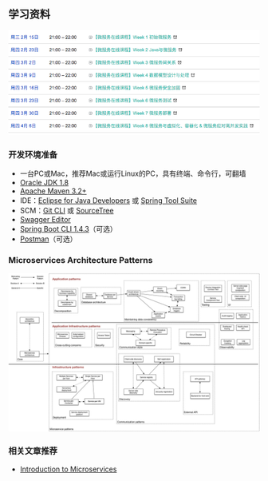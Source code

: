 ## 学习资料

![课程时间表](assets/README-38f44.png)

### 开发环境准备

* 一台PC或Mac，推荐Mac或运行Linux的PC，具有终端、命令行，可翻墙
* [Oracle JDK 1.8][c55bd24c]
* [Apache Maven 3.2+][5afe3269]
* IDE：[Eclipse for Java Developers][d7369a3f] 或 [Spring Tool Suite][4ca8c5e7]
* SCM：[Git CLI][b220abea] 或 [SourceTree][b3494bf2]
* [Swagger Editor][2ca06797]
* [Spring Boot CLI 1.4.3][1889f5d8]（可选）
* [Postman][5dab86b4]（可选）

### Microservices Architecture Patterns

![Microservices Architecture Patterns](assets/README-ea5d0.png)

### 相关文章推荐

* [Introduction to Microservices][36b47fda]

  [c55bd24c]: http://www.oracle.com/technetwork/java/javase/overview/index.html "Oracle Java SE Development Kit"
  [5afe3269]: http://maven.apache.org/ "Apache Maven"
  [d7369a3f]: http://www.eclipse.org/downloads/packages/eclipse-ide-java-developers/neon2 "Eclipse for Java Developers"
  [4ca8c5e7]: https://spring.io/tools/sts/all "Spring Tool Suite"
  [b220abea]: https://git-scm.com/ "Git"
  [b3494bf2]: https://www.sourcetreeapp.com/ "SourceTree"
  [1889f5d8]: https://docs.spring.io/spring-boot/docs/current/reference/html/getting-started-installing-spring-boot.html#getting-started-installing-the-cli "Install Spring Boot CLI 1.4.3"
  [ae56c9de]: http://repo.spring.io/release/org/springframework/boot/spring-boot-cli/1.4.3.RELEASE/spring-boot-cli-1.4.3.RELEASE-bin.zip "spring-boot-cli-1.4.3.RELEASE-bin.zip"
  [007868bc]: http://repo.spring.io/release/org/springframework/boot/spring-boot-cli/1.4.3.RELEASE/spring-boot-cli-1.4.3.RELEASE-bin.tar.gz "spring-boot-cli-1.4.3.RELEASE-bin.tar.gz"
  [2ca06797]: http://swagger.io/swagger-editor/ "Swagger Editor"
  [5dab86b4]: https://www.getpostman.com/ "Postman"
  [36b47fda]: https://www.nginx.com/blog/introduction-to-microservices/ "Introduction to Microservices"
